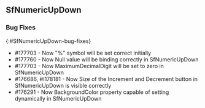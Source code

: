 ## SfNumericUpDown

### Bug Fixes
{:#SfNumericUpDown-bug-fixes} 

* \#177703 - Now "%" symbol will be set correct initially
* \#177760 - Now Null value will be binding correctly in SfNumericUpDown
* \#177703 - Now MaximumDecimalDigit will be set to zero in SfNumericUpDown 
* \#176686, \#I178181 - Now Size of the Increment and Decrement button in SfNumericUpDown is visible correctly
* \#176291 - Now BackgroundColor property capable of setting dynamically in SfNumericUpDown
